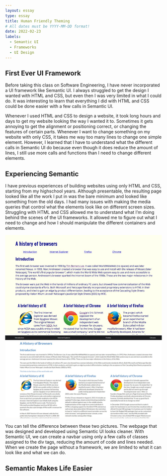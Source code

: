 ```yaml
---
layout: essay
type: essay
title: Human Friendly Theming
# All dates must be YYYY-MM-DD format!
date: 2022-02-23
labels:
  - Semantic UI
  - Frameworks
  - UI Design
---
```


## First Ever UI Framework
Before taking this class on Software Engineering, I have never incorporated a UI framework like Semantic UI. I always struggled to get the design I wanted with HTML and CSS, but even then I was very limited in what I could do. It was interesting to learn that everything I did with HTML and CSS could be done easier with a few calls in Semantic UI. 

Whenever I used HTML and CSS to design a website, it took long hours and days to get my website looking the way I wanted it to. Sometimes it gets annoying to get the alignment or positioning correct, or changing the features of certain parts. Whenever I want to change something on my website with only CSS, it takes me way too many lines to change one simple element. However, I learned that I have to understand what the different calls in Semantic UI do because even though it does reduce the amount of lines, I still use more calls and functions than I need to change different elements.

## Experiencing Semantic
I have previous experiences of building websites using only HTML and CSS, starting from my highschool years. Although presentable, the resulting page looked like all the work I put in was the bare minimum and looked like something from the old days. I had many issues with making the media queries that control what the elements look like on different screen sizes. Struggling with HTML and CSS allowed me to understand what I’m doing behind the scenes of the UI frameworks. It allowed me to figure out what I need to change and how I should manipulate the different containers and elements. 

<img class="ui huge rounded floated image" src="../images/raw-html-css.png">
<img class="ui huge rounded floated image" src="../images/semantic.png">

You can tell the difference between these two pictures. The webpage that was designed and developed using Semantic UI looks cleaner. With Semantic UI, we can create a navbar using only a few calls of classes assigned to the div tags, reducing the amount of code and lines needed. When we create the page without a framework, we are limited to what it can look like and what we can do.

## Semantic Makes Life Easier
